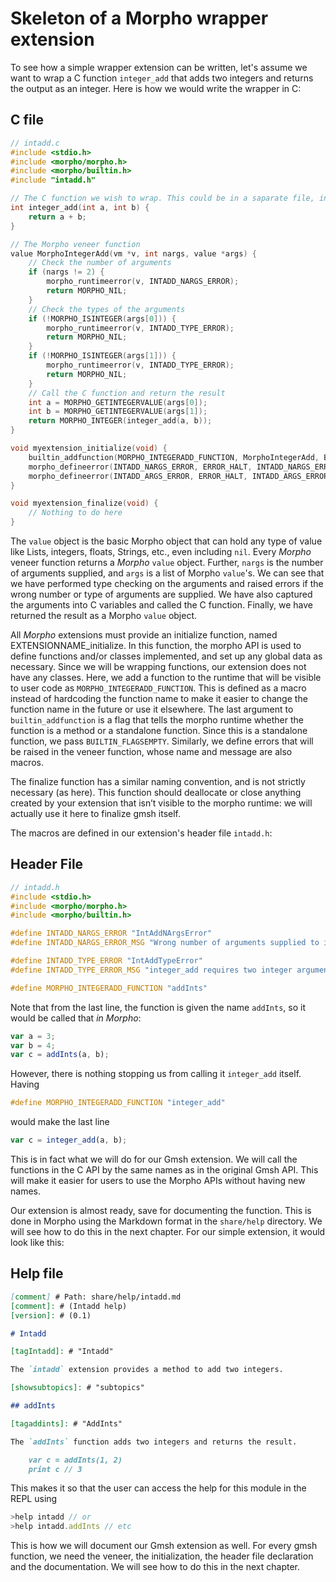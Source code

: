 # Skeleton of a Morpho wrapper extension

To see how a simple wrapper extension can be written, let's assume we want to wrap a C function `integer_add` that adds two integers and returns the output as an integer. Here is how we would write the wrapper in C:

## C file

```c
// intadd.c
#include <stdio.h>
#include <morpho/morpho.h>
#include <morpho/builtin.h>
#include "intadd.h"

// The C function we wish to wrap. This could be in a saparate file, in which case we would include its header file here, but we are keeping it simple for now.
int integer_add(int a, int b) {
    return a + b;
}

// The Morpho veneer function
value MorphoIntegerAdd(vm *v, int nargs, value *args) {
    // Check the number of arguments
    if (nargs != 2) {
        morpho_runtimeerror(v, INTADD_NARGS_ERROR);
        return MORPHO_NIL;
    }
    // Check the types of the arguments
    if (!MORPHO_ISINTEGER(args[0])) {
        morpho_runtimeerror(v, INTADD_TYPE_ERROR);
        return MORPHO_NIL;
    }
    if (!MORPHO_ISINTEGER(args[1])) {
        morpho_runtimeerror(v, INTADD_TYPE_ERROR);
        return MORPHO_NIL;
    }
    // Call the C function and return the result
    int a = MORPHO_GETINTEGERVALUE(args[0]);
    int b = MORPHO_GETINTEGERVALUE(args[1]);
    return MORPHO_INTEGER(integer_add(a, b));
}

void myextension_initialize(void) {
    builtin_addfunction(MORPHO_INTEGERADD_FUNCTION, MorphoIntegerAdd, BUILTIN_FLAGSEMPTY);
    morpho_defineerror(INTADD_NARGS_ERROR, ERROR_HALT, INTADD_NARGS_ERROR_MSG);
    morpho_defineerror(INTADD_ARGS_ERROR, ERROR_HALT, INTADD_ARGS_ERROR_MSG);
}

void myextension_finalize(void) {
    // Nothing to do here
}
```

The `value` object is the basic Morpho object that can hold any type of value like Lists, integers, floats, Strings, etc., even including `nil`. Every _Morpho_ veneer function returns a _Morpho_ `value` object. Further, `nargs` is the number of arguments supplied, and `args` is a list of Morpho `value`'s. We can see that we have performed type checking on the arguments and raised errors if the wrong number or type of arguments are supplied. We have also captured the arguments into C variables and called the C function. Finally, we have returned the result as a Morpho `value` object.

All _Morpho_ extensions must provide an initialize function, named EXTENSIONNAME_initialize. In this function, the morpho API is used to define functions and/or classes implemented, and set up any global data as necessary. Since we will be wrapping functions, our extension does not have any classes. Here, we add a function to the runtime that will be visible to user code as `MORPHO_INTEGERADD_FUNCTION`. This is defined as a macro instead of hardcoding the function name to make it easier to change the function name in the future or use it elsewhere. The last argument to `builtin_addfunction` is a flag that tells the morpho runtime whether the function is a method or a standalone function. Since this is a standalone function, we pass `BUILTIN_FLAGSEMPTY`. Similarly, we define errors that will be raised in the veneer function, whose name and message are also macros.

The finalize function has a similar naming convention, and is not strictly necessary (as here). This function should deallocate or close anything created by your extension that isn’t visible to the morpho runtime: we will actually use it here to finalize gmsh itself.

The macros are defined in our extension's header file `intadd.h`:

## Header File

```c
// intadd.h
#include <stdio.h>
#include <morpho/morpho.h>
#include <morpho/builtin.h>

#define INTADD_NARGS_ERROR "IntAddNArgsError"
#define INTADD_NARGS_ERROR_MSG "Wrong number of arguments supplied to integer_add"

#define INTADD_TYPE_ERROR "IntAddTypeError"
#define INTADD_TYPE_ERROR_MSG "integer_add requires two integer arguments"

#define MORPHO_INTEGERADD_FUNCTION "addInts"
```

Note that from the last line, the function is given the name `addInts`, so it would be called that _in Morpho_:

```javascript
var a = 3;
var b = 4;
var c = addInts(a, b);
```

However, there is nothing stopping us from calling it `integer_add` itself. Having

```c
#define MORPHO_INTEGERADD_FUNCTION "integer_add"
```

would make the last line

```javascript
var c = integer_add(a, b);
```

This is in fact what we will do for our Gmsh extension. We will call the functions in the C API by the same names as in the original Gmsh API. This will make it easier for users to use the Morpho APIs without having new names.

Our extension is almost ready, save for documenting the function. This is done in Morpho using the Markdown format in the `share/help` directory. We will see how to do this in the next chapter. For our simple extension, it would look like this:

## Help file

```markdown
[comment] # Path: share/help/intadd.md
[comment]: # (Intadd help)
[version]: # (0.1)

# Intadd

[tagIntadd]: # "Intadd"

The `intadd` extension provides a method to add two integers.

[showsubtopics]: # "subtopics"

## addInts

[tagaddints]: # "AddInts"

The `addInts` function adds two integers and returns the result.

    var c = addInts(1, 2)
    print c // 3
```

This makes it so that the user can access the help for this module in the REPL using

```javascript
>help intadd // or
>help intadd.addInts // etc
```

This is how we will document our Gmsh extension as well. For every gmsh function, we need the veneer, the initialization, the header file declaration and the documentation. We will see how to do this in the next chapter.
